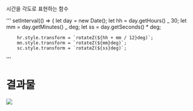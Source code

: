 시간을 각도로 표현하는 함수

'''
setInterval(() => {
let day = new Date();
let hh = day.getHours() _ 30;
let mm = day.getMinutes() _ deg;
let ss = day.getSeconds() \* deg;

        hr.style.transform = `rotateZ(${hh + mm / 12}deg)`;
        mn.style.transform = `rotateZ(${mm}deg)`;
        sc.style.transform = `rotateZ(${ss}deg)`;

'''

# 결과물

<img src='result.png'>
